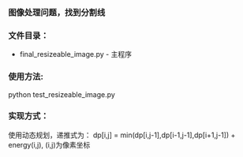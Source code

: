### 图像处理问题，找到分割线

### 文件目录：
  * final_resizeable_image.py - 主程序

### 使用方法:
  python test_resizeable_image.py

### 实现方式：
  使用动态规划，递推式为： dp[i,j] = min(dp[i,j-1],dp[i-1,j-1],dp[i+1,j-1]) + energy(i,j), (i,j)为像素坐标

